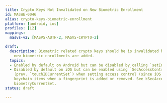 ```yaml
---
title: Crypto Keys Not Invalidated on New Biometric Enrollment
id: MASWE-0046
alias: crypto-keys-biometric-enrollment
platform: [android, ios]
profiles: [L2]
mappings:
  masvs-v2: [MASVS-AUTH-2, MASVS-CRYPTO-2]

draft:
  description: Biometric related crypto keys should be is invalidated by default whenever
    new biometric enrollments are added.
  topics:
  - Enabled by default on Android but can be disabled by calling `setInvalidatedByBiometricEnrollment(false)`
  - Disabled by default on iOS but can be enabled using `SecAccessControlCreateFlags.biometryCurrentSet`
    (prev. `touchIDCurrentSet`) when setting access control (since iOS 9). This invalidates
    keychain items when a fingerprint is added or removed. See kSecAccessControlTouchIDCurrentSet,
    biometryCurrentSet.
status: draft

---
```


